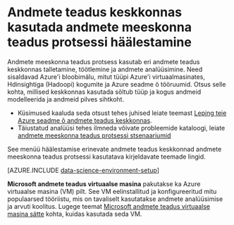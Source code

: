 <properties 
    pageTitle="Andmete teadus keskkonnas kasutada andmete meeskonna teadus protsessi häälestamine | Azure'i" 
    description="Andmete teadus keskkonnas kasutada andmete meeskonna teadus protsessi häälestamine" 
    services="machine-learning" 
    documentationCenter="" 
    authors="bradsev" 
    manager="jhubbard" 
    editor="cgronlun"/>

<tags 
    ms.service="machine-learning" 
    ms.workload="data-services" 
    ms.tgt_pltfrm="na" 
    ms.devlang="na" 
    ms.topic="article" 
    ms.date="10/03/2016" 
    ms.author="bradsev" /> 

# <a name="set-up-data-science-environments-for-use-in-the-team-data-science-process"></a>Andmete teadus keskkonnas kasutada andmete meeskonna teadus protsessi häälestamine

Andmete meeskonna teadus protsess kasutab eri andmete teadus keskkonnas talletamine, töötlemine ja andmete analüüsimine. Need sisaldavad Azure'i bloobimälu, mitut tüüpi Azure'i virtuaalmasinates, Hdinsightiga (Hadoopi) kogumite ja Azure seadme õ tööruumid. Otsus selle kohta, millised keskkonnas kasutada sõltub tüüp ja kogus andmeid modelleerida ja andmeid pilves sihtkoht. 

* Küsimused kaaluda seda otsust tehes juhised leiate teemast [Leping teie Azure seadme õ andmete teadus keskkonnas](machine-learning-data-science-plan-your-environment.md). 
* Täiustatud analüüsi tehes ilmneda võivate probleemide kataloogi, leiate [andmete meeskonna teadus protsessi stsenaariumid](machine-learning-data-science-plan-sample-scenarios.md)

See menüü häälestamise erinevate andmete teadus keskkonnad andmete meeskonna teadus protsessi kasutatava kirjeldavate teemade lingid.

[AZURE.INCLUDE [data-science-environment-setup](../../includes/cap-setup-environments.md)]

**Microsoft andmete teadus virtuaalse masina** pakutakse ka Azure virtuaalse masina (VM) pilt. See VM eelinstallitud ja konfigureeritud mitu populaarsed tööriistu, mis on tavaliselt kasutatakse andmete analüüsimise ja arvuti koolitus. Lugege teemat [Microsoft andmete teadus virtuaalse masina sätte](machine-learning-data-science-provision-vm.md) kohta, kuidas kasutada seda VM.

